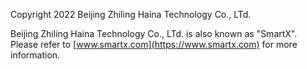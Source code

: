 Copyright 2022 Beijing Zhiling Haina Technology Co., LTd.

Beijing Zhiling Haina Technology Co., LTd. is also known as "SmartX". Please refer to [www.smartx.com](https://www.smartx.com) for more information.
